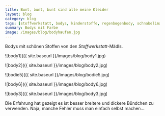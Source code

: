 ```yaml
---
title: Bunt, bunt, bunt sind alle meine Kleider
layout: blog
category: blog
tags: [stoffwerkstatt, bodys, kinderstoffe, regenbogenbody, schnabelina]  
summary: Bodys mit Farbe
image: /images/blog/bodyhaufen.jpg
---
```


Bodys mit schönen Stoffen von den *Stoffwerkstatt*-Mädls. 

![body1]({{ site.baseurl }}/images/blog/body1.jpg)

![body2]({{ site.baseurl }}/images/blog/body2.jpg)

![bodie5]({{ site.baseurl }}/images/blog/bodie5.jpg)

![body6]({{ site.baseurl }}/images/blog/body6.jpg)

![body3]({{ site.baseurl }}/images/blog/body3.jpg)

Die Erfahrung hat gezeigt es ist besser breitere und dickere Bündchen zu verwenden. Naja, manche Fehler muss man einfach selbst machen...